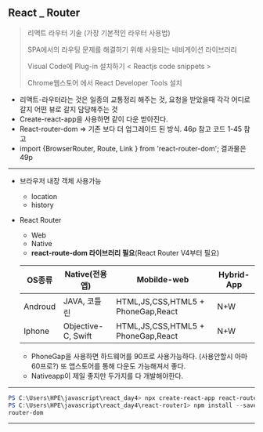 ## React _ Router

> 리액트 라우터 기술 (가장 기본적인 라우터 사용법)
>
> SPA에서의 라우팅 문제를 해결하기 위해 사용되는 네비게이션 라이브러리
>
> Visual Code에 Plug-in 설치하기 < Reactjs code snippets >
>
> Chrome웹스토어 에서 React Developer Tools 설치

+ 리액트-라우터라는 것은 일종의 교통정리 해주는 것, 요청을 받았을때 각각 어디로 갈지 어떤 뷰로 갈지 담당해주는 것
+ Create-react-app을 사용하면 같이 다운 받아진다.
+ React-router-dom => 기존 보다 더 업그레이드 된 방식. 46p 참고 코드 1-45 참고
+ import {BrowserRouter, Route, Link } from 'react-router-dom'; 결과물은 49p

---

+ 브라우저 내장 객체 사용가능

  + location
  + history

+ React Router

  + Web
  + Native
  + **react-route-dom 라이브러리 필요**(React Router V4부터 필요)

  | **OS종류** | **Native(전용 앱)** | **Mobilde-web**                    | **Hybrid-App** |
  | ---------- | ------------------- | ---------------------------------- | -------------- |
  | Androud    | JAVA, 코틀린        | HTML,JS,CSS,HTML5 + PhoneGap,React | N+W            |
  | Iphone     | Objective-C, Swift  | HTML,JS,CSS,HTML5 + PhoneGap,React | N+W            |

  +  PhoneGap을 사용하면 하드웨어를 90프로 사용가능하다. (사용안할시 아마 60프로?) 또 앱스토어를 통해 다운도 가능해져서 좋다. 
  + Nativeapp이 제일 좋지만 두가지를 다 개발해야한다.

---

````powershell
PS C:\Users\HPE\javascript\react_day4> npx create-react-app react-router1
PS C:\Users\HPE\javascript\react_day4\react-router1> npm install --save react-
router-dom
````

---

